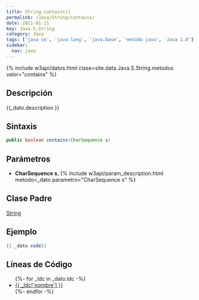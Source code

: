 ```yaml
---
title: String.contains()
permalink: /Java/String/contains/
date: 2021-01-11
key: Java.S.String
category: Java
tags: ['java se', 'java.lang', 'java.base', 'metodo java', 'Java 1.0']
sidebar: 
  nav: java
---
```


{% include w3api/datos.html clase=site.data.Java.S.String.metodos valor="contains" %}

## Descripción
{{_dato.description }}

## Sintaxis
~~~java
public boolean contains(CharSequence s)
~~~

## Parámetros
* **CharSequence s**,  {% include w3api/param_description.html metodo=_dato parametro="CharSequence s" %}

## Clase Padre
[String](/Java/String/)

## Ejemplo
~~~java
{{ _dato.code}}
~~~

## Líneas de Código
<ul>
{%- for _ldc in _dato.ldc -%}
   <li>
       <a href="{{_ldc['url'] }}">{{ _ldc['nombre'] }}</a>
   </li>
{%- endfor -%}
</ul>
